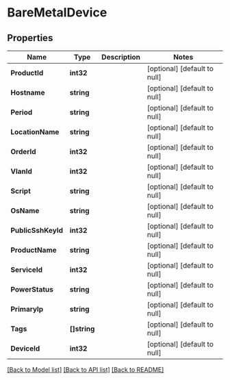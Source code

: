 # BareMetalDevice

## Properties
Name | Type | Description | Notes
------------ | ------------- | ------------- | -------------
**ProductId** | **int32** |  | [optional] [default to null]
**Hostname** | **string** |  | [optional] [default to null]
**Period** | **string** |  | [optional] [default to null]
**LocationName** | **string** |  | [optional] [default to null]
**OrderId** | **int32** |  | [optional] [default to null]
**VlanId** | **int32** |  | [optional] [default to null]
**Script** | **string** |  | [optional] [default to null]
**OsName** | **string** |  | [optional] [default to null]
**PublicSshKeyId** | **int32** |  | [optional] [default to null]
**ProductName** | **string** |  | [optional] [default to null]
**ServiceId** | **int32** |  | [optional] [default to null]
**PowerStatus** | **string** |  | [optional] [default to null]
**PrimaryIp** | **string** |  | [optional] [default to null]
**Tags** | **[]string** |  | [optional] [default to null]
**DeviceId** | **int32** |  | [optional] [default to null]

[[Back to Model list]](../README.md#documentation-for-models) [[Back to API list]](../README.md#documentation-for-api-endpoints) [[Back to README]](../README.md)


